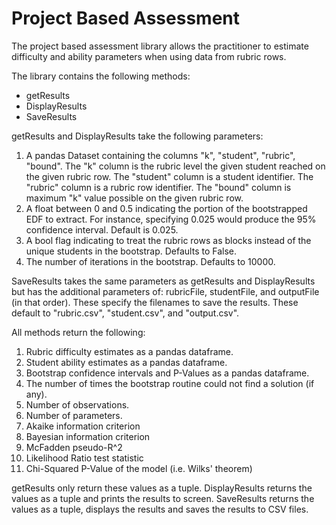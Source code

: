 # Project Based Assessment 

The project based assessment library allows the practitioner to estimate difficulty and ability parameters when using data from rubric rows. 

The library contains the following methods:

* getResults
* DisplayResults
* SaveResults

getResults and DisplayResults take the following parameters: 

1. A pandas Dataset containing the columns "k", "student", "rubric", "bound".  The "k" column is the rubric level the given student reached on the given rubric row. The "student" column is a student identifier. The "rubric" column is a rubric row identifier. The "bound" column is maximum "k" value possible on the given rubric row.
2. A float between 0 and 0.5 indicating the portion of the bootstrapped EDF to extract.  For instance, specifying 0.025 would produce the 95% confidence interval. Default is 0.025.
3. A bool flag indicating to treat the rubric rows as blocks instead of the unique students in the bootstrap.  Defaults to False.
4. The number of iterations in the bootstrap.  Defaults to 10000.

SaveResults takes the same parameters as getResults and DisplayResults but has the additional parameters of: rubricFile, studentFile, and outputFile (in that order).  These specify the filenames to save the results.  These default to "rubric.csv", "student.csv", and "output.csv".

All methods return the following:

1. Rubric difficulty estimates as a pandas dataframe.
2. Student ability estimates as a pandas dataframe.
3. Bootstrap confidence intervals and P-Values as a pandas dataframe.
4. The number of times the bootstrap routine could not find a solution (if any).
5. Number of observations.
6. Number of parameters.
7. Akaike information criterion
8. Bayesian information criterion
9. McFadden pseudo-R^2
10. Likelihood Ratio test statistic
11. Chi-Squared P-Value of the model (i.e. Wilks' theorem)

getResults only return these values as a tuple.  DisplayResults returns the values as a tuple and prints the results to screen.  SaveResults returns the values as a tuple, displays the results and saves the results to CSV files.